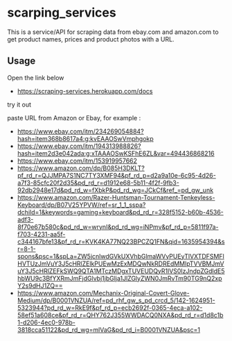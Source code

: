 # scarping_services
This is a service/API for scraping data from ebay.com and amazon.com to get product names, prices and product photos with a URL.

## Usage
Open the link below

* https://scraping-services.herokuapp.com/docs

try it out

paste URL from Amazon or Ebay, for example :

* https://www.ebay.com/itm/234269054884?hash=item368b8617a4:g:kvEAAOSwVmphgokp
* https://www.ebay.com/itm/194313988826?hash=item2d3e042ada:g:xTAAAOSwKSFhE6ZL&var=494436868216
* https://www.ebay.com/itm/153919957662
* https://www.amazon.com/dp/B085H3DKLT?pf_rd_r=QJJMPA7S1NC7TY3XMF94&pf_rd_p=d2a9a10e-6c95-4d26-a7f3-85cfc20f2d35&pd_rd_r=d1912e68-5b11-4f2f-9fb3-92db2948e17d&pd_rd_w=fXbkP&pd_rd_wg=JCkCf&ref_=pd_gw_unk
* https://www.amazon.com/Razer-Huntsman-Tournament-Tenkeyless-Keyboard/dp/B07V25YPVW/ref=sr_1_1_sspa?dchild=1&keywords=gaming+keyboard&pd_rd_r=328f5152-b60b-4536-adf3-8f70e67b580c&pd_rd_w=wrynI&pd_rd_wg=iNPmv&pf_rd_p=5811f97a-f703-4231-aa5f-c344167bfe13&pf_rd_r=KVK4KA77NQ23BPCZQ1FN&qid=1635954394&sr=8-1-spons&psc=1&spLa=ZW5jcnlwdGVkUXVhbGlmaWVyPUEyTlVXTDFSMFlHVTUzJmVuY3J5cHRlZElkPUEwMzExMDQwNkRDREdMMlpTVVBMJmVuY3J5cHRlZEFkSWQ9QTA1MTczMDgxTUVEUDQyR1lVS0IzJndpZGdldE5hbWU9c3BfYXRmJmFjdGlvbj1jbGlja1JlZGlyZWN0JmRvTm90TG9nQ2xpY2s9dHJ1ZQ==
* https://www.amazon.com/Mechanix-Original-Covert-Glove-Medium/dp/B0001VNZUA/ref=pd_rhf_gw_s_pd_crcd_5/142-1624951-5323944?pd_rd_w=RkE9f&pf_rd_p=ecb2692f-0365-4eca-a102-58ef51a608ce&pf_rd_r=QHY762J355WWDACQ0NXA&pd_rd_r=d1d8c1b1-d206-4ec0-978b-3818cca51122&pd_rd_wg=mlVaG&pd_rd_i=B0001VNZUA&psc=1
